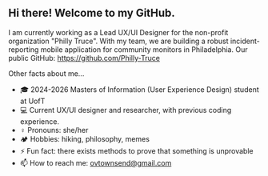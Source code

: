 ## Hi there! Welcome to my GitHub.

I am currently working as a Lead UX/UI Designer for the non-profit organization "Philly Truce". With my team, we are building a robust incident-reporting mobile application for community monitors in Philadelphia. Our public GitHub: https://github.com/Philly-Truce

Other facts about me...
- :mortar_board: 2024-2026 Masters of Information (User Experience Design) student at UofT
- :computer: Current UX/UI designer and researcher, with previous coding experience. 
- :female_sign: Pronouns: she/her
-  :camping: Hobbies: hiking, philosophy, memes
- ⚡ Fun fact: there exists methods to prove that something is unprovable
- 📫 How to reach me: ovtownsend@gmail.com
